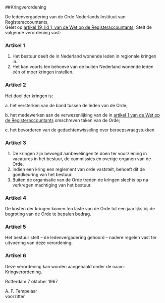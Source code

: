 <meta http-equiv='Content-Type' content='text/html; charset=utf-8' />

##Kringverordening

De ledenvergadering van de Orde Nederlands Instituut van Registeraccountants,  
Gelet op [artikel 19, lid 1, van de Wet op de Registeraccountants](../../../wet/wet/op/de/registeraccountants/BWBR0002374/README.md);
Stelt de volgende verordening vast:    

### Artikel  1  

1.  Het bestuur deelt de in Nederland wonende leden in regionale kringen in.   
2.  Het kan voorts ten behoeve van de buiten Nederland wonende leden één of moer kringen instellen.   

### Artikel  2  

Het doel der kringen is: 

a. het versterken van de band tussen de leden van de Orde;  

b. het medewerken aan de verwezenlijking van de in [artikel 1 van de Wet op de Registeraccountants](../../../wet/wet/op/de/registeraccountants/BWBR0002374/README.md) omschreven taken van de Orde;  

c. het bevorderen van de gedachtenwisseling over beroepsvraagstukken.    

### Artikel  3  

1.  De kringen zijn bevoegd aanbevelingen te doen ter voorziening in vacatures in het bestuur, de commissies en overige organen van de Orde.   
2.  Indien een kring een reglement van orde vaststelt, behoeft dit de goedkeuring van het bestuur.   
3.  Buiten de organisatie van de Orde treden de kringen slechts op na verkregen machtiging van het bestuur.   

### Artikel  4  

De kosten der kringen komen ten laste van de Orde tot een jaarlijks bij de begroting van de Orde te bepalen bedrag.  

### Artikel  5  

Het bestuur stelt – de ledenvergadering gehoord – nadere regelen vast ter uitvoering van deze verordening.  

### Artikel  6  

Deze verordening kan worden aangehaald onder de naam: Kringverordening.  

Rotterdam 
7 oktober 1967    

A. F. Tempelaar  
voorzitter     
